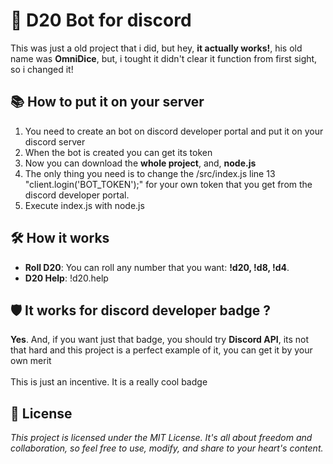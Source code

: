 # 🤖 D20 Bot for discord 
This was just a old project that i did, but hey, **it actually works!**, his old name was **OmniDice**, but, i tought it didn't clear it function from first sight, so i changed it!
## 📚 How to put it on your server 
1. You need to create an bot on discord developer portal and put it on your discord server
2. When the bot is created you can get its token
3. Now you can download the **whole project**, and, **node.js**
4. The only thing you need is to change the /src/index.js line 13 "client.login('BOT_TOKEN');" for your own token that you get from the discord developer portal.
5. Execute index.js with node.js

## 🛠️ How it works 
- **Roll D20**: You can roll any number that you want: **!d20, !d8, !d4**.
- **D20 Help**: !d20.help

## 🛡️ It works for discord developer badge ?
**Yes**. And, if you want just that badge, you should try **Discord API**, its not that hard and this project is a perfect example of it, you can get it by your own merit<br><br>
This is just an incentive. It is a really cool badge

## 📜 License
*This project is licensed under the MIT License. It's all about freedom and collaboration, so feel free to use, modify, and share to your heart's content.*
